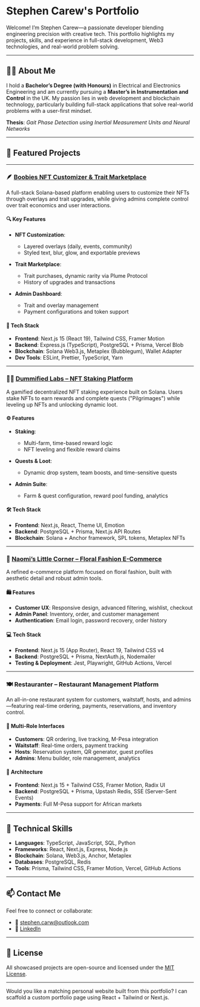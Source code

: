 
# **Stephen Carew's Portfolio**

Welcome! I’m Stephen Carew—a passionate developer blending engineering precision with creative tech. This portfolio highlights my projects, skills, and experience in full-stack development, Web3 technologies, and real-world problem solving.

---

## 👨‍💻 About Me

I hold a **Bachelor’s Degree (with Honours)** in Electrical and Electronics Engineering and am currently pursuing a **Master’s in Instrumentation and Control** in the UK. My passion lies in web development and blockchain technology, particularly building full-stack applications that solve real-world problems with a user-first mindset.

**Thesis**: *Gait Phase Detection using Inertial Measurement Units and Neural Networks*

---

## 🚀 Featured Projects

---

### 🪶 [Boobies NFT Customizer & Trait Marketplace](https://plume.bluefoot.xyz)

A full-stack Solana-based platform enabling users to customize their NFTs through overlays and trait upgrades, while giving admins complete control over trait economics and user interactions.

#### 🔍 Key Features

* **NFT Customization**:

  * Layered overlays (daily, events, community)
  * Styled text, blur, glow, and exportable previews
* **Trait Marketplace**:

  * Trait purchases, dynamic rarity via Plume Protocol
  * History of upgrades and transactions
* **Admin Dashboard**:

  * Trait and overlay management
  * Payment configurations and token support

#### 🧰 Tech Stack

* **Frontend**: Next.js 15 (React 19), Tailwind CSS, Framer Motion
* **Backend**: Express.js (TypeScript), PostgreSQL + Prisma, Vercel Blob
* **Blockchain**: Solana Web3.js, Metaplex (Bubblegum), Wallet Adapter
* **Dev Tools**: ESLint, Prettier, TypeScript, Yarn

---

### 🧙‍♂️ [Dummified Labs – NFT Staking Platform](https://staking.dummifiedlabs.xyz)

A gamified decentralized NFT staking experience built on Solana. Users stake NFTs to earn rewards and complete quests ("Pilgrimages") while leveling up NFTs and unlocking dynamic loot.

#### ⚙️ Features

* **Staking**:

  * Multi-farm, time-based reward logic
  * NFT leveling and flexible reward claims
* **Quests & Loot**:

  * Dynamic drop system, team boosts, and time-sensitive quests
* **Admin Suite**:

  * Farm & quest configuration, reward pool funding, analytics

#### 🛠️ Tech Stack

* **Frontend**: Next.js, React, Theme UI, Emotion
* **Backend**: PostgreSQL + Prisma, Next.js API Routes
* **Blockchain**: Solana + Anchor framework, SPL tokens, Metaplex NFTs

---

### 🌸 [Naomi’s Little Corner – Floral Fashion E-Commerce](#)

A refined e-commerce platform focused on floral fashion, built with aesthetic detail and robust admin tools.

#### 🛍️ Features

* **Customer UX**: Responsive design, advanced filtering, wishlist, checkout
* **Admin Panel**: Inventory, order, and customer management
* **Authentication**: Email login, password recovery, order history

#### 💻 Tech Stack

* **Frontend**: Next.js 15 (App Router), React 19, Tailwind CSS v4
* **Backend**: PostgreSQL + Prisma, NextAuth.js, Nodemailer
* **Testing & Deployment**: Jest, Playwright, GitHub Actions, Vercel

---

### 🍽️ Restauranter – Restaurant Management Platform

An all-in-one restaurant system for customers, waitstaff, hosts, and admins—featuring real-time ordering, payments, reservations, and inventory control.

#### 👥 Multi-Role Interfaces

* **Customers**: QR ordering, live tracking, M-Pesa integration
* **Waitstaff**: Real-time orders, payment tracking
* **Hosts**: Reservation system, QR generator, guest profiles
* **Admins**: Menu builder, role management, analytics

#### 🧱 Architecture

* **Frontend**: Next.js 15 + Tailwind CSS, Framer Motion, Radix UI
* **Backend**: PostgreSQL + Prisma, Upstash Redis, SSE (Server-Sent Events)
* **Payments**: Full M-Pesa support for African markets

---

## 🧠 Technical Skills

* **Languages**: TypeScript, JavaScript, SQL, Python
* **Frameworks**: React, Next.js, Express, Node.js
* **Blockchain**: Solana, Web3.js, Anchor, Metaplex
* **Databases**: PostgreSQL, Redis
* **Tools**: Prisma, Tailwind CSS, Framer Motion, Vercel, GitHub Actions

---

## 📫 Contact Me

Feel free to connect or collaborate:

* 📧 [stephen.carw@outlook.com](mailto:stephen.carw@outlook.com)
* 🔗 [LinkedIn](https://www.linkedin.com/in/stephen-carew)

---

## 📜 License

All showcased projects are open-source and licensed under the [MIT License](LICENSE).

---

Would you like a matching personal website built from this portfolio? I can scaffold a custom portfolio page using React + Tailwind or Next.js.
